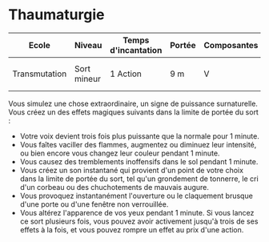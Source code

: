# Thaumaturgie

|Ecole|Niveau|Temps d'incantation|Portée|Composantes|Durée|
|-|-|-|-|-|-|
|Transmutation|Sort mineur|1 Action|9 m|V|Jusqu'à 1 minute|

Vous simulez une chose extraordinaire, un signe de puissance surnaturelle. Vous créez un des effets magiques suivants dans la limite de portée du sort :
* Votre voix devient trois fois plus puissante que la normale pour 1 minute.
* Vous faîtes vaciller des flammes, augmentez ou diminuez leur intensité, ou bien encore vous changez leur couleur pendant 1 minute.
* Vous causez des tremblements inoffensifs dans le sol pendant 1 minute.
* Vous créez un son instantané qui provient d'un point de votre choix dans la limite de portée du sort, tel qu'un grondement de tonnerre, le cri d'un corbeau ou des chuchotements de mauvais augure.
* Vous provoquez instantanément l'ouverture ou le claquement brusque d'une porte ou d'une fenêtre non verrouillée.
* Vous altérez l'apparence de vos yeux pendant 1 minute.
Si vous lancez ce sort plusieurs fois, vous pouvez avoir activement jusqu'à trois de ses effets à la fois, et vous pouvez rompre un effet au prix d'une action.
